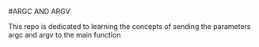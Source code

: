 #ARGC AND ARGV

This repo is dedicated to learning the concepts of sending the parameters argc and argv to the main function
